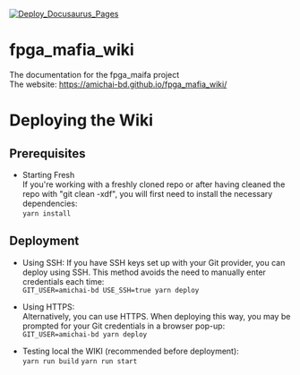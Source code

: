 [![Deploy_Docusaurus_Pages](https://github.com/amichai-bd/fpga_mafia_wiki/actions/workflows/deploy.yml/badge.svg)](https://github.com/amichai-bd/fpga_mafia_wiki/actions/workflows/deploy.yml)  
# fpga_mafia_wiki
The documentation for the fpga_maifa project  
The website: https://amichai-bd.github.io/fpga_mafia_wiki/  


# Deploying the Wiki  
## Prerequisites  
-  Starting Fresh  
If you're working with a freshly cloned repo or after having cleaned the repo with "git clean -xdf", you will first need to install the necessary dependencies:   
``` yarn install ```

## Deployment
- Using SSH:
If you have SSH keys set up with your Git provider, you can deploy using SSH.  This method avoids the need to manually enter credentials each time:  
``` GIT_USER=amichai-bd USE_SSH=true yarn deploy ```   

- Using HTTPS:   
Alternatively, you can use HTTPS. When deploying this way, you may be prompted for your Git credentials in a browser pop-up:    
``` GIT_USER=amichai-bd yarn deploy ```   

- Testing local the WIKI (recommended before deployment):  
``` yarn run build ```
``` yarn run start ```
